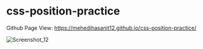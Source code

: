 # css-position-practice

Github Page View: https://mehedihasanit12.github.io/css-position-practice/


![Screenshot_12](https://github.com/user-attachments/assets/7d407fea-4245-4d87-9a09-ebbc8488cc9a)

